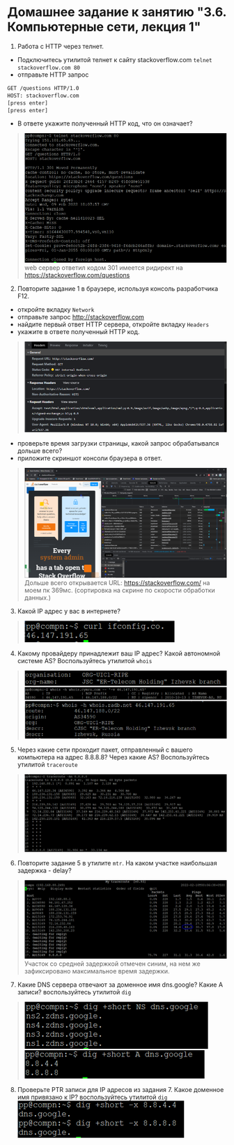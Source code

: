 # Домашнее задание к занятию "3.6. Компьютерные сети, лекция 1"

1. Работа c HTTP через телнет.
- Подключитесь утилитой телнет к сайту stackoverflow.com
`telnet stackoverflow.com 80`
- отправьте HTTP запрос
```bash
GET /questions HTTP/1.0
HOST: stackoverflow.com
[press enter]
[press enter]
```
- В ответе укажите полученный HTTP код, что он означает?  
>![img_1.png](img_1.png)
> web сервер ответил кодом 301 имеется ридирект на https://stackoverflow.com/questions 

2. Повторите задание 1 в браузере, используя консоль разработчика F12.
- откройте вкладку `Network`
- отправьте запрос http://stackoverflow.com
- найдите первый ответ HTTP сервера, откройте вкладку `Headers`
- укажите в ответе полученный HTTP код.
>![img_2.png](img_2.png)
- проверьте время загрузки страницы, какой запрос обрабатывался дольше всего?
- приложите скриншот консоли браузера в ответ.
>![img_3.png](img_3.png)
>Дольше всего открывается URL: https://stackoverflow.com/ на моем пк 369мс. (сортировка на скрине по скорости обработки данных.)  
3. Какой IP адрес у вас в интернете?  
>![img_4.png](img_4.png)  
4. Какому провайдеру принадлежит ваш IP адрес? Какой автономной системе AS? Воспользуйтесь утилитой `whois`  
>  ![img_5.png](img_5.png)
> ![img_6.png](img_6.png)
> ![img_7.png](img_7.png)
5. Через какие сети проходит пакет, отправленный с вашего компьютера на адрес 8.8.8.8? Через какие AS? Воспользуйтесь утилитой `traceroute`
>![img_8.png](img_8.png)
6. Повторите задание 5 в утилите `mtr`. На каком участке наибольшая задержка - delay?
>![img_11.png](img_11.png)  
>Участок со средней задержкой отмечен синим, на нем же зафиксировано максимальное время задержки.  
7. Какие DNS сервера отвечают за доменное имя dns.google? Какие A записи? воспользуйтесь утилитой `dig`  
>![img_13.png](img_13.png)  
> ![img_14.png](img_14.png)  
8. Проверьте PTR записи для IP адресов из задания 7. Какое доменное имя привязано к IP? воспользуйтесь утилитой `dig`  
![img_15.png](img_15.png)